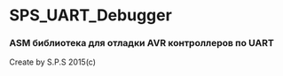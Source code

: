 # SPS_UART_Debugger
### ASM библиотека для отладки AVR контроллеров по UART

Create by S.P.S 2015(c) 
